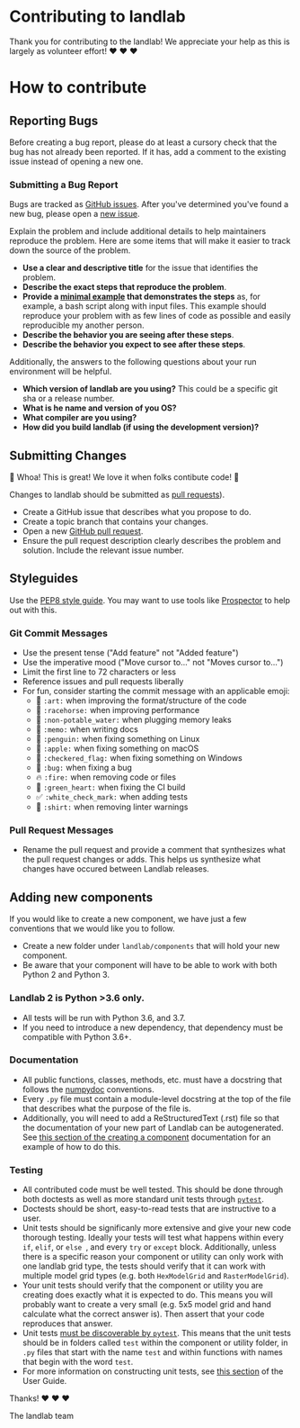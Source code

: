 # Contributing to landlab

Thank you for contributing to the landlab! We appreciate
your help as this is largely as volunteer effort! :heart: :heart: :heart:

# How to contribute

## Reporting Bugs

Before creating a bug report, please do at least a cursory check that the
bug has not already been reported. If it has, add a comment to the existing
issue instead of opening a new one.

### Submitting a Bug Report

Bugs are tracked as
[GitHub issues](https://guides.github.com/features/issues/). After you've
determined you've found a new bug, please open a
[new issue](https://github.com/landlab/landlab/issues).

Explain the problem and include additional details to help maintainers
reproduce the problem. Here are some items that will make it easier
to track down the source of the problem.

*  **Use a clear and descriptive title** for the issue that identifies the
   problem.
*  **Describe the exact steps that reproduce the problem**.
*  **Provide a [minimal example](https://stackoverflow.com/help/minimal-reproducible-example)
   that demonstrates the steps** as, for example, a bash script
   along with input files. This example should reproduce your
   problem with as few lines of code as possible and easily
   reproducible my another person.
*  **Describe the behavior you are seeing after these steps**.
*  **Describe the behavior you expect to see after these steps**.

Additionally, the answers to the following questions about your run
environment will be helpful.

*  **Which version of landlab are you using?** This could be a specific
   git sha or a release number.
*  **What is he name and version of you OS?**
*  **What compiler are you using?**
*  **How did you build landlab (if using the development version)?**


## Submitting Changes

:tada: Whoa! This is great! We love it when folks contibute code! :tada:

Changes to landlab should be submitted as
[pull requests](http://help.github.com/pull-requests/)).

*  Create a GitHub issue that describes what you propose to do.
*  Create a topic branch that contains your changes.
*  Open a new [GitHub pull request](https://github.com/landlab/landlab/pull/new/master).
*  Ensure the pull request description clearly describes the problem
   and solution.  Include the relevant issue number.

## Styleguides

Use the [PEP8 style guide](https://www.python.org/dev/peps/pep-0008/).
You may want to use tools like
[Prospector](http://prospector.landscape.io/en/master/) to help out
with this.

### Git Commit Messages

* Use the present tense ("Add feature" not "Added feature")
* Use the imperative mood ("Move cursor to..." not "Moves cursor to...")
* Limit the first line to 72 characters or less
* Reference issues and pull requests liberally
* For fun, consider starting the commit message with an applicable emoji:
    * :art: `:art:` when improving the format/structure of the code
    * :racehorse: `:racehorse:` when improving performance
    * :non-potable_water: `:non-potable_water:` when plugging memory leaks
    * :memo: `:memo:` when writing docs
    * :penguin: `:penguin:` when fixing something on Linux
    * :apple: `:apple:` when fixing something on macOS
    * :checkered_flag: `:checkered_flag:` when fixing something on Windows
    * :bug: `:bug:` when fixing a bug
    * :fire: `:fire:` when removing code or files
    * :green_heart: `:green_heart:` when fixing the CI build
    * :white_check_mark: `:white_check_mark:` when adding tests
    * :shirt: `:shirt:` when removing linter warnings

### Pull Request Messages

  * Rename the pull request and provide a comment that synthesizes what
    the pull request changes or adds. This helps us synthesize what
    changes have occured between Landlab releases.

## Adding new components

If you would like to create a new component, we have just a few
conventions that we would like you to follow.

* Create a new folder under `landlab/components` that will hold your
  new component.
* Be aware that your component will have to be able to work with both
  Python 2 and Python 3.

### Landlab 2 is Python >3.6 only.

* All tests will be run with Python 3.6, and 3.7.
* If you need to introduce a new dependency, that dependency must
  be compatible with Python  3.6+.

### Documentation

* All public functions, classes, methods, etc. must have a docstring
  that follows the [numpydoc](https://github.com/numpydoc/numpydoc)
  conventions.
* Every `.py` file must contain a module-level docstring at the top
  of the file that describes what the purpose of the file is.
* Additionally, you will need to add a ReStructuredText (.rst) file
  so that the documentation of your new part of Landlab can be
  autogenerated. See [this section of the creating a component](https://github.com/landlab/landlab/wiki/Develop-your-own-component#getting-your-component-into-the-documentation) documentation
  for an example of how to do this.

### Testing

* All contributed code must be well tested. This should be done
  through both doctests as well as more standard unit tests through
  [`pytest`](http://docs.pytest.org).
* Doctests should be short, easy-to-read tests that are instructive
  to a user.
* Unit tests should be significanly more extensive and give your
  new code thorough testing. Ideally your tests will test what
  happens within every `if`, `elif`, or `else `, and every `try` or
  `except` block. Additionally, unless there is a specific reason your
  component or utility can only work with one landlab grid type, the
  tests should verify that it can work with multiple model grid types
  (e.g. both `HexModelGrid` and `RasterModelGrid`).
* Your unit tests should verify that the component or utility you are
  creating does exactly what it is expected to do. This means you will
  probably want to create a very small (e.g. 5x5 model grid and hand
  calculate what the correct answer is). Then assert that your code
  reproduces that answer.
* Unit tests [must be discoverable by `pytest`](http://docs.pytest.org).
  This means that the unit tests should be in folders called `test`
  within the component or utility folder, in `.py` files that start with
  the name `test` and within functions with names that begin with the
  word `test`.
* For more information on constructing unit tests, see [this section](https://github.com/landlab/landlab/wiki/Develop-your-own-component#writing-docstring-and-unit-tests-for-your-component-or-utility)
  of the User Guide.

Thanks! :heart: :heart: :heart:

The landlab team
